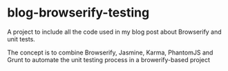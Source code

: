 blog-browserify-testing
=======================

A project to include all the code used in my blog post about Browserify and unit tests.

The concept is to combine Browserify, Jasmine, Karma, PhantomJS and Grunt to automate the unit testing process in a browerify-based project
